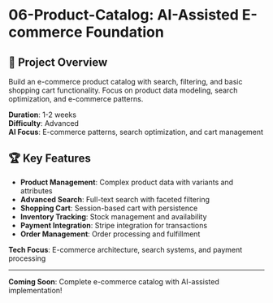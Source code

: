 # 06-Product-Catalog: AI-Assisted E-commerce Foundation

## 🎯 Project Overview

Build an e-commerce product catalog with search, filtering, and basic shopping cart functionality. Focus on product data modeling, search optimization, and e-commerce patterns.

**Duration**: 1-2 weeks  
**Difficulty**: Advanced  
**AI Focus**: E-commerce patterns, search optimization, and cart management

## 🏆 Key Features

- **Product Management**: Complex product data with variants and attributes
- **Advanced Search**: Full-text search with faceted filtering
- **Shopping Cart**: Session-based cart with persistence
- **Inventory Tracking**: Stock management and availability
- **Payment Integration**: Stripe integration for transactions
- **Order Management**: Order processing and fulfillment

**Tech Focus**: E-commerce architecture, search systems, and payment processing

---

**Coming Soon**: Complete e-commerce catalog with AI-assisted implementation!
